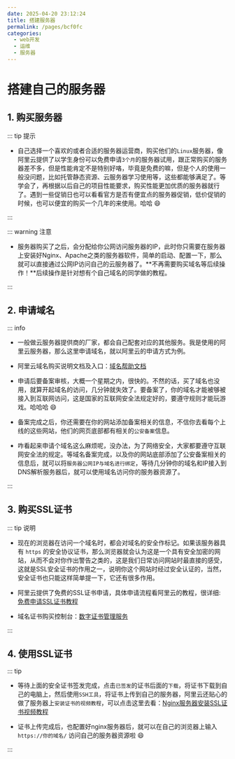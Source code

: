 ```yaml
---
date: 2025-04-20 23:12:24
title: 搭建服务器
permalink: /pages/bcf0fc
categories:
  - web开发
  - 运维
  - 服务器
---
```


# 搭建自己的服务器



## 1. 购买服务器



::: tip 提示

- 自己选择一个喜欢的或者合适的服务器运营商，购买他们的`Linux`服务器，像阿里云提供了以学生身份可以免费申请`3个月`的服务器试用，跟正常购买的服务器差不多，但是性能肯定不是特别好咯，毕竟是免费的嘛，但是个人的使用一般没问题，比如托管静态资源、云服务器学习使用等，这些都能够满足了。等学会了，再根据以后自己的项目性能要求，购买性能更加优质的服务器就行了。遇到一些促销日也可以看看官方是否有便宜点的服务器促销，低价促销的时候，也可以便宜的购买一个几年的来使用。哈哈 :smile:

:::



::: warning 注意

- 服务器购买了之后，会分配给你公网访问服务器的IP，此时你只需要在服务器上安装好Nginx、Apache之类的服务器软件，简单的启动、配置一下，那么就可以直接通过公网IP访问自己的云服务器了。**不再需要购买域名等后续操作！**后续操作是针对想有个自己域名的同学做的教程。



:::



## 2. 申请域名

::: info

- 一般做云服务器提供商的厂家，都会自己配套对应的其他服务。我是使用的阿里云服务器，那么这里申请域名，就以阿里云的申请方式为例。



- 阿里云域名购买说明文档及入口：[域名帮助文档](https://help.aliyun.com/zh/dws/)



- 申请后要备案审核，大概一个星期之内，很快的。不然的话，买了域名也没用，就算开起域名的访问，几分钟就失效了。要备案了，你的域名才能被够被接入到互联网访问，这是国家的互联网安全法规定好的，要遵守规则才能玩游戏。哈哈哈 :smile:



- 备案完成之后，你还需要在你的网站添加备案相关的信息，不信你去看每个上线的这些网站，他们的网页底部都有相关的`公安备案`信息。



- 咋看起来申请个域名这么麻烦呢，没办法，为了网络安全，大家都要遵守互联网安全法的规定。等域名备案完成，以及你的网站底部添加了公安备案相关的信息后，就可以将`服务器公网IP与域名进行绑定`，等待几分钟你的域名和IP接入到DNS解析服务器后，就可以使用域名访问你的服务器资源了。

:::





## 3. 购买SSL证书

::: tip 说明

- 现在的浏览器在访问一个域名时，都会对域名的安全作标记。如果该服务器具有 `https` 的安全协议证书，那么浏览器就会认为这是一个具有安全加密的网站，从而不会对你作出警告之类的，这是我们日常访问网站时最直接的感受，这就是SSL安全证书的作用之一，说明你这个网站时经过安全认证的，当然，安全证书也只能这样简单提一下，它还有很多作用。



- 阿里云提供了免费的SSL证书申请，具体申请流程看阿里云的教程，很详细: [免费申请SSL证书教程](https://developer.aliyun.com/article/1212013)



- 域名证书购买控制台：[数字证书管理服务](https://yundun.console.aliyun.com/)

:::



## 4. 使用SSL证书



::: tip

- 等待上面的安全证书签发完成，点击`已签发`的证书后面的`下载`，将证书下载到自己的电脑上，然后使用`SSH工具`，将证书上传到自己的服务器，阿里云还贴心的做了服务器上`安装证书的视频教程`，可以点击这里去看：[Nginx服务器安装SSL证书视频教程](https://yundunnext.console.aliyun.com/?p=casnext#/overview/)



- 证书上传完成后，也配置好nginx服务器后，就可以在自己的浏览器上输入 `https://你的域名/` 访问自己的服务器资源啦 :smile:

:::















